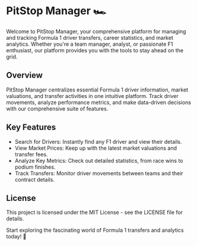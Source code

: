 # PitStop Manager 🏎️

Welcome to PitStop Manager, your comprehensive platform for managing and tracking Formula 1 driver transfers, career statistics, and market analytics. Whether you're a team manager, analyst, or passionate F1 enthusiast, our platform provides you with the tools to stay ahead on the grid.

## Overview

PitStop Manager centralizes essential Formula 1 driver information, market valuations, and transfer activities in one intuitive platform. Track driver movements, analyze performance metrics, and make data-driven decisions with our comprehensive suite of features.

## Key Features
* Search for Drivers: Instantly find any F1 driver and view their details.
* View Market Prices: Keep up with the latest market valuations and transfer fees.
* Analyze Key Metrics: Check out detailed statistics, from race wins to podium finishes.
* Track Transfers: Monitor driver movements between teams and their contract details.

## License

This project is licensed under the MIT License - see the LICENSE file for details.

Start exploring the fascinating world of Formula 1 transfers and analytics today! 🚦